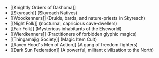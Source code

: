 - [[Knightly Orders of Dakhoma]] 
- [[Skyreach]] (Skyreach Natives)
- [[Woodkenners]] (Druids, bards, and nature-priests in Skyreach)
- [[Night Folk]] (nocturnal, capricious cave-dwellers)
- [[Fair Folk]] (Mysterious inhabitants of the Elseworld)
- [[Wierdkenners]] (Practitioners of forbidden glyphic magics)
- [[Thingamajig Society]] (Magic Item Cult)
- [[Raven Hood's Men of Action]] (A gang of freedom fighters)
- [[Dark Sun Federation]] (A powerful, militant civilization to the North)
